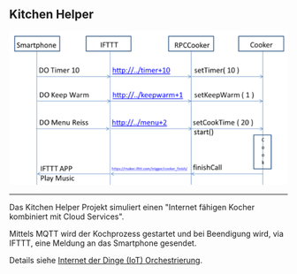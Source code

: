 ## Kitchen Helper 

![](../../images/KitchenHelper.png)

- - -

Das Kitchen Helper Projekt simuliert einen "Internet fähigen Kocher kombiniert mit Cloud Services".

Mittels MQTT wird der Kochprozess gestartet und bei Beendigung wird, via IFTTT, eine Meldung an das Smartphone gesendet.

Details siehe [Internet der Dinge (IoT) Orchestrierung](http://iotkit.mc-b.ch/2016-03-04-IoT-Orchestrierung).